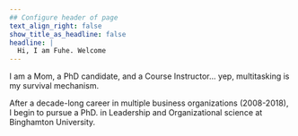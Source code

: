 ```yaml
---
## Configure header of page
text_align_right: false
show_title_as_headline: false
headline: |
  Hi, I am Fuhe. Welcome
---
```


<!-- this is a subheadline -->

I am a Mom, a PhD candidate, and a Course Instructor... yep, multitasking is my survival mechanism. 

After a decade-long career in multiple business organizations (2008-2018), I begin to pursue a PhD. in Leadership and Organizational science at Binghamton University.
